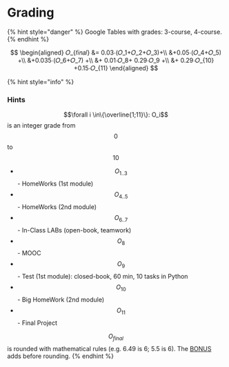 # Grading

{% hint style="danger" %}
Google Tables with grades: 3-course, 4-course.
{% endhint %}

$$
\begin{aligned}
𝑂_{𝑓𝑖𝑛𝑎𝑙} &= 0.03⋅(𝑂_1+𝑂_2+𝑂_3)+\\
&+0.05⋅(𝑂_4+𝑂_5) +\\
&+0.035⋅(𝑂_6+𝑂_7) +\\
&+ 0.01⋅𝑂_8+ 0.29⋅𝑂_9 +\\
&+ 0.29⋅𝑂_{10} +0.15⋅𝑂_{11}
\end{aligned}
$$

{% hint style="info" %}
### Hints

 $$\forall i \in\{\overline{1;11}\}: O_i$$ is an integer grade from $$0$$ to $$10$$

* $$O_{1..3}$$ - HomeWorks \(1st module\)
* $$O_{4..5}$$ - HomeWorks \(2nd module\)
* $$O_{6..7}$$ - In-Class LABs \(open-book, teamwork\)
* $$O_{8}$$ - MOOC
* $$O_{9}$$ - Test \(1st module\): closed-book, 60 min, 10 tasks in Python
* $$O_{10}$$ - Big HomeWork \(2nd module\)
* $$O_{11}$$ - Final Project

$$O_{final}$$ is rounded with mathematical rules \(e.g. 6.49 is 6; 5.5 is 6\). The [BONUS](https://ternikov.gitbook.io/im2020/course-overview/final-project#loyalty-program-bonus) adds before rounding.
{% endhint %}

